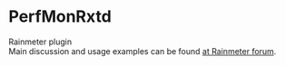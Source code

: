 # PerfMonRxtd
Rainmeter plugin\
Main discussion and usage examples can be found [at Rainmeter forum](https://forum.rainmeter.net/viewtopic.php?f=18&t=29226).

